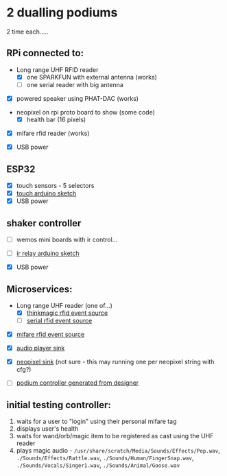 # 2 dualling podiums

2 time each.....

## RPi connected to:

* Long range UHF RFID reader
  * [x] one SPARKFUN with external antenna (works)
  * [ ] one serial reader with big antenna
* [x] powered speaker using PHAT-DAC (works)
* neopixel on rpi proto board to show  (some code)
  * [x] health bar (16 pixels)
* [x] mifare rfid reader (works)
* [x] USB power


## ESP32
* [x] touch sensors - 5 selectors
* [x] [touch arduino sketch](../src/wemos/wemos_button/wemos_button.ino)
* [x] USB power

## shaker controller
* [ ] wemos mini boards with ir control...
* [ ] [ir relay arduino sketch](../src/wemos/wemos_ir/wemos_ir.ino)
* [x] USB power


## Microservices:

* Long range UHF reader (one of...)
  * [x] [thinkmagic rfid event source](../../src/RPi/rfid-ThinkMagic/main.py)
  * [ ] [serial rfid event source](../../src/RPi/rfid-serial/main.py)
* [x] [mifare rfid event source](../../src/RPi/rfid-mifare/main.py)
* [x] [audio player sink](../../src/RPi/audio/main.py)
* [x] [neopixel sink](../../src/RPi/neopixels/main.py) (not sure - this may running one per neopixel string with cfg?)
* [ ] [podium controller generated from designer](../../controller/podium/main.py)


## initial testing controller:

1. waits for a user to "login" using their personal mifare tag
2. displays user's health
3. waits for wand/orb/magic item to be registered as cast using the UHF reader
4. plays magic audio - `/usr/share/scratch/Media/Sounds/Effects/Pop.wav`, `./Sounds/Effects/Rattle.wav`, `./Sounds/Human/FingerSnap.wav`, `./Sounds/Vocals/Singer1.wav`, `./Sounds/Animal/Goose.wav`
